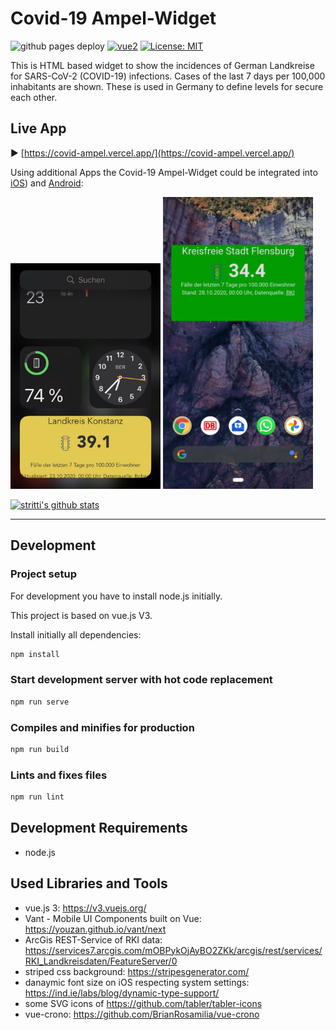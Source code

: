 # Covid-19 Ampel-Widget

![github pages deploy](https://github.com/stritti/covid-ampel-widget/workflows/github%20pages%20deploy/badge.svg)
[![vue2](https://img.shields.io/badge/vue-3.x-brightgreen.svg)](https://v3.vuejs.org/)
[![License: MIT](https://img.shields.io/badge/License-MIT-yellow.svg)](LICENSE)

This is HTML based widget to show the incidences of German Landkreise for SARS-CoV-2 (COVID-19) infections.
Cases of the last 7 days per 100,000 inhabitants are shown. These is used in Germany to
define levels for secure each other.

## Live App

▶ [https://covid-ampel.vercel.app/](https://covid-ampel.vercel.app/)

Using additional Apps the Covid-19 Ampel-Widget could be integrated into
[iOS](https://github.com/stritti/covid-ampel-widget/wiki/Anleitung-iOS)) and
[Android](https://github.com/stritti/covid-ampel-widget/wiki/Anleitung-Android):

<img src="https://raw.githubusercontent.com/stritti/covid-ampel-widget/main/public/help/IMG_6911.jpg" width="240" alt="Covid-19 Ampel-Widget" />

<img src="https://raw.githubusercontent.com/stritti/covid-ampel-widget/main/public/help/android-covid-19-ampel-widget.png" width=240/>

[![stritti's github stats](https://github-readme-stats.vercel.app/api?username=stritti)](https://github.com/anuraghazra/github-readme-stats)

---

## Development

### Project setup

For development you have to install node.js initially.

This project is based on vue.js V3.

Install initially all dependencies:

``` sh
npm install
```

### Start development server with hot code replacement

``` sh
npm run serve
```

### Compiles and minifies for production

``` sh
npm run build
```

### Lints and fixes files

``` sh
npm run lint
```

## Development Requirements

* node.js

## Used Libraries and Tools

* vue.js 3: <https://v3.vuejs.org/>
* Vant - Mobile UI Components built on Vue: <https://youzan.github.io/vant/next>
* ArcGis REST-Service of RKI data: <https://services7.arcgis.com/mOBPykOjAyBO2ZKk/arcgis/rest/services/RKI_Landkreisdaten/FeatureServer/0>
* striped css background: <https://stripesgenerator.com/>
* danaymic font size on iOS respecting system settings: <https://ind.ie/labs/blog/dynamic-type-support/>
* some SVG icons of <https://github.com/tabler/tabler-icons>
* vue-crono: <https://github.com/BrianRosamilia/vue-crono>
